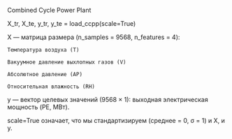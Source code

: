 Combined Cycle Power Plant


X_tr, X_te, y_tr, y_te = load_ccpp(scale=True)

X — матрица размера (n_samples = 9568, n_features = 4):

    Температура воздуха (T)

    Вакуумное давление выхлопных газов (V)

    Абсолютное давление (AP)

    Относительная влажность (RH)

y — вектор целевых значений (9568 × 1): выходная электрическая мощность (PE, МВт).

scale=True означает, что мы стандартизируем (среднее = 0, σ = 1) и X, и y.